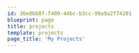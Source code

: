 ```yaml
---
id: 36e0bb8f-f409-44bc-b3cc-99a9a2f74201
blueprint: page
title: projects
template: projects
page_title: 'My Projects'
---
```

